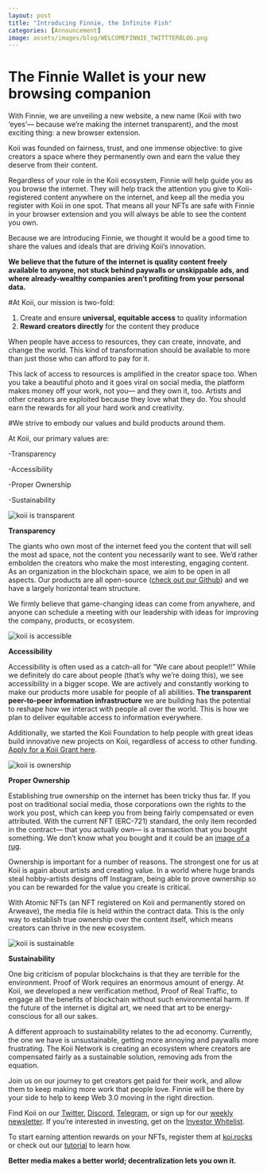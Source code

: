 ```yaml
---
layout: post
title: "Introducing Finnie, the Infinite Fish"
categories: [Announcement]
image: assets/images/blog/WELCOMEFINNIE_TWITTTERBLOG.png
---
```


# The Finnie Wallet is your new browsing companion

With Finnie, we are unveiling a new website, a new name (Koii with two ‘eyes’— because we’re making the internet transparent), and the most exciting thing: a new browser extension.

Koii was founded on fairness, trust, and one immense objective: to give creators a space where they permanently own and earn the value they deserve from their content.

Regardless of your role in the Koii ecosystem, Finnie will help guide you as you browse the internet. They will help track the attention you give to Koii-registered content anywhere on the internet, and keep all the media you register with Koii in one spot. That means all your NFTs are safe with Finnie in your browser extension and you will always be able to see the content you own.

Because we are introducing Finnie, we thought it would be a good time to share the values and ideals that are driving Koii’s innovation.

**We believe that the future of the internet is quality content freely available to anyone, not stuck behind paywalls or unskippable ads, and where already-wealthy companies aren’t profiting from your personal data.**

#At Koii, our mission is two-fold:

1. Create and ensure **universal, equitable access** to quality information
2. **Reward creators directly** for the content they produce

When people have access to resources, they can create, innovate, and change the world. This kind of transformation should be available to more than just those who can afford to pay for it.

This lack of access to resources is amplified in the creator space too. When you take a beautiful photo and it goes viral on social media, the platform makes money off your work, not you— and they own it, too. Artists and other creators are exploited because they love what they do. You should earn the rewards for all your hard work and creativity.

#We strive to embody our values and build products around them.

At Koii, our primary values are:

-Transparency

-Accessibility

-Proper Ownership

-Sustainability

![koii is transparent](/assets/images/blog/Transparent.png)

**Transparency**

The giants who own most of the internet feed you the content that will sell the most ad space, not the content you necessarily want to see. We’d rather embolden the creators who make the most interesting, engaging content. As an organization in the blockchain space, we aim to be open in all aspects. Our products are all open-source ([check out our Github](https://github.com/koii-network/)) and we have a largely horizontal team structure.

We firmly believe that game-changing ideas can come from anywhere, and anyone can schedule a meeting with our leadership with ideas for improving the company, products, or ecosystem.

![koii is accessible](/assets/images/blog/Accessible.png)

**Accessibility**

Accessibility is often used as a catch-all for “We care about people!!” While we definitely do care about people (that’s why we’re doing this), we see accessibility in a bigger scope. We are actively and constantly working to make our products more usable for people of all abilities. **The transparent peer-to-peer information infrastructure** we are building has the potential to reshape how we interact with people all over the world. This is how we plan to deliver equitable access to information everywhere.

Additionally, we started the Koii Foundation to help people with great ideas build innovative new projects on Koii, regardless of access to other funding. [Apply for a Koii Grant here](https://docs.google.com/forms/d/e/1FAIpQLSeC9Qyc4lQrKSW6_92knIE_Ko7Kd_z5g1thT0FFD0qsD7HwVw/viewform).

![koii is ownership](/assets/images/blog/ownership.png)

**Proper Ownership**

Establishing true ownership on the internet has been tricky thus far. If you post on traditional social media, those corporations own the rights to the work you post, which can keep you from being fairly compensated or even attributed. With the current NFT (ERC-721) standard, the only item recorded in the contract— that you actually own— is a transaction that you bought something. We don’t know what you bought and it could be an [image of a rug](https://cointelegraph.com/news/opensea-collector-pulls-the-rug-on-nfts-to-highlight-arbitrary-value).

Ownership is important for a number of reasons. The strongest one for us at Koii is again about artists and creating value. In a world where huge brands steal hobby-artists designs off Instagram, being able to prove ownership so you can be rewarded for the value you create is critical.

With Atomic NFTs (an NFT registered on Koii and permanently stored on Arweave), the media file is held within the contract data. This is the only way to establish true ownership over the content itself, which means creators can thrive in the new ecosystem.

![koii is sustainable](/assets/images/blog/sustainable.png)

**Sustainability**

One big criticism of popular blockchains is that they are terrible for the environment. Proof of Work requires an enormous amount of energy. At Koii, we developed a new verification method, Proof of Real Traffic, to engage all the benefits of blockchain without such environmental harm. If the future of the internet is digital art, we need that art to be energy-conscious for all our sakes.

A different approach to sustainability relates to the ad economy. Currently, the one we have is unsustainable, getting more annoying and paywalls more frustrating. The Koii Network is creating an ecosystem where creators are compensated fairly as a sustainable solution, removing ads from the equation.

Join us on our journey to get creators get paid for their work, and allow them to keep making more work that people love. Finnie will be there by your side to help to keep Web 3.0 moving in the right direction.

Find Koii on our [Twitter](https://twitter.com/koii_network), [Discord](https://discord.gg/koiin), [Telegram](https://t.me/joinchat/OEHs_8T9-8ZhZmU5), or sign up for our [weekly newsletter](https://bit.ly/3oni4VL). If you’re interested in investing, get on the [Investor Whitelist](https://docs.google.com/forms/d/e/1FAIpQLSd2SmUm8pr6RN4hGk1nSM_LsZyUQmxQhoRXE9lrt-oNRn0xHg/viewform?usp=sf_link).

To start earning attention rewards on your NFTs, register them at [koi.rocks](https://koi.rocks/contents) or check out our [tutorial](https://blog.openkoi.com/An-Arweave-faucet-tutorial/) to learn how.

**Better media makes a better world; decentralization lets you own it.**
